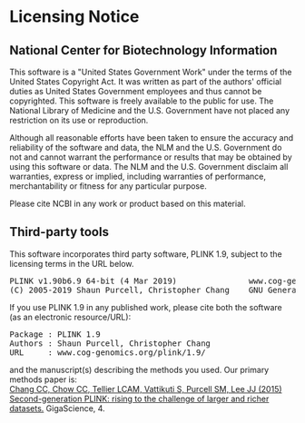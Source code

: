 # Licensing Notice

## National Center for Biotechnology Information
This software is a "United States Government Work" under the
terms of the United States Copyright Act.  It was written as part of
the authors' official duties as United States Government employees and
thus cannot be copyrighted.  This software is freely available
to the public for use.  The National Library of Medicine and the U.S.
Government have not placed any restriction on its use or reproduction.

Although all reasonable efforts have been taken to ensure the accuracy
and reliability of the software and data, the NLM and the U.S.
Government do not and cannot warrant the performance or results that
may be obtained by using this software or data.  The NLM and the U.S.
Government disclaim all warranties, express or implied, including
warranties of performance, merchantability or fitness for any particular
purpose.

Please cite NCBI in any work or product based on this material.

## Third-party tools
This software incorporates third party software, PLINK 1.9, subject to the licensing terms in the URL below.
<pre>
PLINK v1.90b6.9 64-bit (4 Mar 2019)               www.cog-genomics.org/plink/1.9/
(C) 2005-2019 Shaun Purcell, Christopher Chang    GNU General Public License v3
</pre>
If you use PLINK 1.9 in any published work, please cite both the software (as an electronic resource/URL):
<pre>
Package : PLINK 1.9
Authors : Shaun Purcell, Christopher Chang
URL     : www.cog-genomics.org/plink/1.9/
</pre>
and the manuscript(s) describing the methods you used. Our primary methods paper is:  
[Chang CC, Chow CC, Tellier LCAM, Vattikuti S, Purcell SM, Lee JJ (2015) Second-generation PLINK: 
rising to the challenge of larger and richer datasets.](https://doi.org/10.1186/s13742-015-0047-8) GigaScience, 4.

